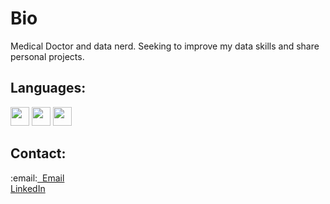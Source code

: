 <h1>Bio</h1>
Medical Doctor and data nerd. Seeking to improve my data skills and share personal projects.
<br><h2>Languages:</h2>
<img src="https://cdn.jsdelivr.net/gh/devicons/devicon/icons/r/r-original.svg" width="30" height="30"/>
<img src="https://cdn.jsdelivr.net/gh/devicons/devicon/icons/python/python-original.svg" width="30" height="30"/>
<img src="https://cdn.jsdelivr.net/gh/devicons/devicon/icons/javascript/javascript-original.svg" width="30" height="30"/>
<h2>Contact:</h2>
:email:<a href="mailto:ffurtado1@mgh.harvard.edu?subject=Cool GitHub Profile!">&nbsp Email  </a>  
<br>
<a href='https://www.linkedin.com/in/felipefurtadomd/'>LinkedIn</a>
<!---
Felipe-Furtado/Felipe-Furtado is a ✨ special ✨ repository because its `README.md` (this file) appears on your GitHub profile.
You can click the Preview link to take a look at your changes.
--->

